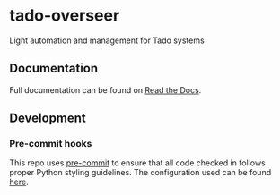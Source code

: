 # tado-overseer
Light automation and management for Tado systems

## Documentation

Full documentation can be found on [Read the Docs](https://tado-overseer.readthedocs.io/en/latest/).


## Development

### Pre-commit hooks
This repo uses [pre-commit](https://pre-commit.com/#intro) to ensure that all code checked in follows proper Python styling guidelines.  The configuration used can be found [here](https://github.com/mmcf/tado-overseer/blob/main/.pre-commit-config.yaml).
